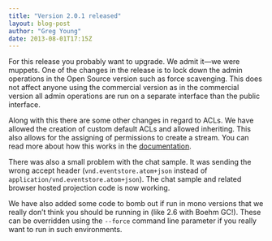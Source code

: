 ```yaml
---
title: "Version 2.0.1 released"
layout: blog-post
author: "Greg Young"
date: 2013-08-01T17:15Z
---
```


For this release you probably want to upgrade. We admit it—we were muppets. One of the changes in the release is to lock down the admin operations in the Open Source version such as force scavenging. This does not affect anyone using the commercial version as in the commercial version all admin operations are run on a separate interface than the public interface.

Along with this there are some other changes in regard to ACLs. We have allowed the creation of custom default ACLs and allowed inheriting. This also allows for the assigning of permissions to create a stream. You can read more about how this works in the [documentation](https://github.com/EventStore/EventStore/wiki/Access-Control-Lists)</a>.

There was also a small problem with the chat sample. It was sending the wrong accept header (`vnd.eventstore.atom+json` instead of `application/vnd.eventstore.atom+json`). The chat sample and related browser hosted projection code is now working.

We have also added some code to bomb out if run in mono versions that we really don’t think you should be running in (like 2.6 with Boehm GC!). These can be overridden using the `--force` command line parameter if you really want to run in such environments.